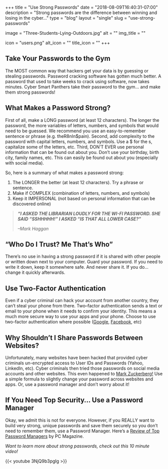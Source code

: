 +++
title = "Use Strong Passwords"
date = "2018-08-09T16:40:31-07:00"
description = "Strong passwords are the difference between winning and losing in the cyber..."
type = "blog"
layout = "single"
slug = "use-strong-passwords"

image = "Three-Students-Lying-Outdoors.jpg"
alt = ""
img_title = ""

icon = "users.png"
alt_icon = ""
title_icon = ""
+++

## **Take Your Passwords to the Gym**

The MOST common way that hackers get your data is by guessing or stealing passwords.  Password cracking software has gotten much better.  A password that used to take weeks to crack using software, now takes minutes.  Cyber Smart Panthers take their password to the gym… and make them strong passwords!

## **What Makes a Password Strong?**

First of all, make a LONG password (at least 12 characters).  The longer the password, the more variables of letters, numbers, and symbols that would need to be guessed.  We recommend you use an easy-to-remember sentence or phrase (e.g. theR8nIn$pain).  Second, add complexity to the password with capital letters, numbers, and symbols.  Use a $ for the s, capitalize some of the letters, etc.  Third, DON’T EVER use personal information that can be found out about you.  Don’t use your birthday, birth city, family names, etc.  This can easily be found out about you (especially with social media).

So, here is a summary of what makes a password strong:

1. The LONGER the better (at least 12 characters).  Try a phrase or sentence.
1. Make if COMPLEX (combination of letters, numbers, and symbols)
1. Keep it IMPERSONAL (not based on personal information that can be discovered online)

> ***“I ASKED THE LIBRARIAN LOUDLY FOR THE WI-FI PASSWORD.  SHE SAID “SSHHHHH!” I ASKED “IS THAT ALL LOWER CASE?”***
>
> *–Mark Haggan*


## **“Who Do I Trust? Me That’s Who”**

There’s no use in having a strong password if it is shared with other people or written down next to your computer.  Guard your password.  If you need to write it down, keep it somewhere safe.  And never share it.  If you do… change it quickly afterwards.

## **Use Two-Factor Authentication**

Even if a cyber criminal can hack your account from another country, they can’t steal your phone from there.  Two–factor authentication sends a text or email to your phone when it needs to confirm your identity.  This means a much more secure way to use your apps and your phone.  Choose to use two-factor authentication where possible ([Google](https://myaccount.google.com/signinoptions/two-step-verification/enroll-welcome?pli=1), [Facebook](https://www.facebook.com/help/148233965247823), etc)

## **Why Shouldn’t I Share Passwords Between Websites?**

Unfortunately, many websites have been hacked that provided cyber criminals un-encrypted access to User IDs and Passwords (Yahoo, LinkedIn, etc).  Cyber criminals then tried those passwords on social media accounts and other websites.  This even happened to [Mark Zuckerberg!](https://www.forbes.com/sites/leemathews/2016/11/16/mark-zuckerberg-hacked-for-the-third-time-this-year/)  Use a simple formula to slightly change your password across websites and apps.  Or, use a password manager and don’t worry about it!

## **If You Need Top Security… Use a Password Manager**

Okay, we admit this is not for everyone.  However, if you REALLY want to build very strong, unique passwords and save them securely so you don’t need to remember them, use a Password Manager.  Here’s a [Review of Top Password Managers](https://www.pcmag.com/article2/0,2817,2407168,00.asp) by PC Magazine.

*Want to learn more about strong passwords, check out this 10 minute video!*

{{< youtube 3NjQ9b3pgIg >}}
